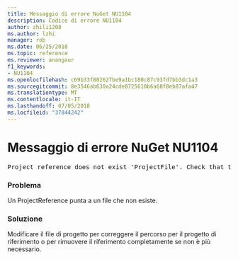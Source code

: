 ```yaml
---
title: Messaggio di errore NuGet NU1104
description: Codice di errore NU1104
author: zhili1208
ms.author: lzhi
manager: rob
ms.date: 06/25/2018
ms.topic: reference
ms.reviewer: anangaur
f1_keywords:
- NU1104
ms.openlocfilehash: c69b33f802627be9a1bc180c87c93fd7bb3dc1a3
ms.sourcegitcommit: 8e3546ab630a24cde8725610b6a68f8eb87afa47
ms.translationtype: MT
ms.contentlocale: it-IT
ms.lasthandoff: 07/05/2018
ms.locfileid: "37844242"
---
```

# <a name="nuget-error-nu1104"></a>Messaggio di errore NuGet NU1104

<pre>Project reference does not exist 'ProjectFile'. Check that the project reference is valid and that the project file exists.</pre>

### <a name="issue"></a>Problema
Un ProjectReference punta a un file che non esiste.

### <a name="solution"></a>Soluzione
Modificare il file di progetto per correggere il percorso per il progetto di riferimento o per rimuovere il riferimento completamente se non è più necessario.